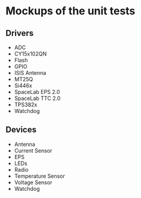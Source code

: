 # Mockups of the unit tests

## Drivers

* ADC
* CY15x102QN
* Flash
* GPIO
* ISIS Antenna
* MT25Q
* Si446x
* SpaceLab EPS 2.0
* SpaceLab TTC 2.0
* TPS382x
* Watchdog

## Devices

* Antenna
* Current Sensor
* EPS
* LEDs
* Radio
* Temperature Sensor
* Voltage Sensor
* Watchdog
